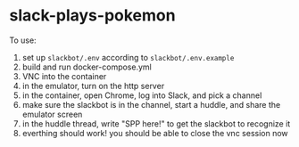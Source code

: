 # slack-plays-pokemon
To use:
1. set up `slackbot/.env` according to `slackbot/.env.example`
2. build and run docker-compose.yml
3. VNC into the container
4. in the emulator, turn on the http server
4. in the container, open Chrome, log into Slack, and pick a channel
5. make sure the slackbot is in the channel, start a huddle, and share the emulator screen
5. in the huddle thread, write "SPP here!" to get the slackbot to recognize it
6. everthing should work! you should be able to close the vnc session now